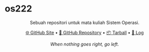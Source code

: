 # os222

<div style="text-align: center">

<p>Sebuah repositori untuk mata kuliah Sistem Operasi.</p>

<p><a href="https://hanstm.github.io/os222/">🌐 GitHub Site</a> • <a href="https://github.com/HansTM/os222/">📁 GitHub Repository</a> • <a href="SandBox/HansTM.tar.xz">📦 Tarball</a> • <a href="TXT/myLog.txt">📜 Log</a></p>

<p><i>When nothing goes right, go left.</i></p>

</div>
